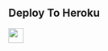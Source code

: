 


## Deploy To Heroku

<a href="https://heroku.com/deploy?template=https://github.com/Einsteinamarjeetk/naruto">
     <img height="30px" src="https://img.shields.io/badge/Deploy%20To%20Heroku-blueviolet?style=for-the-badge&logo=heroku">
  </a>

